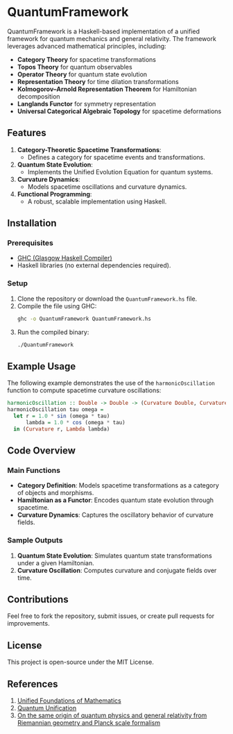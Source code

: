 # QuantumFramework

QuantumFramework is a Haskell-based implementation of a unified framework for quantum mechanics and general relativity. The framework leverages advanced mathematical principles, including:

- **Category Theory** for spacetime transformations
- **Topos Theory** for quantum observables
- **Operator Theory** for quantum state evolution
- **Representation Theory** for time dilation transformations
- **Kolmogorov–Arnold Representation Theorem** for Hamiltonian decomposition
- **Langlands Functor** for symmetry representation
- **Universal Categorical Algebraic Topology** for spacetime deformations

## Features

1. **Category-Theoretic Spacetime Transformations**:
   - Defines a category for spacetime events and transformations.
2. **Quantum State Evolution**:
   - Implements the Unified Evolution Equation for quantum systems.
3. **Curvature Dynamics**:
   - Models spacetime oscillations and curvature dynamics.
4. **Functional Programming**:
   - A robust, scalable implementation using Haskell.

## Installation

### Prerequisites
- [GHC (Glasgow Haskell Compiler)](https://www.haskell.org/ghc/)
- Haskell libraries (no external dependencies required).

### Setup
1. Clone the repository or download the `QuantumFramework.hs` file.
2. Compile the file using GHC:
   ```bash
   ghc -o QuantumFramework QuantumFramework.hs
   ```
3. Run the compiled binary:
   ```bash
   ./QuantumFramework
   ```

## Example Usage

The following example demonstrates the use of the `harmonicOscillation` function to compute spacetime curvature oscillations:

```haskell
harmonicOscillation :: Double -> Double -> (Curvature Double, Curvature Double)
harmonicOscillation tau omega =
  let r = 1.0 * sin (omega * tau)
      lambda = 1.0 * cos (omega * tau)
  in (Curvature r, Lambda lambda)
```

## Code Overview

### Main Functions
- **Category Definition**:
  Models spacetime transformations as a category of objects and morphisms.
- **Hamiltonian as a Functor**:
  Encodes quantum state evolution through spacetime.
- **Curvature Dynamics**:
  Captures the oscillatory behavior of curvature fields.

### Sample Outputs
1. **Quantum State Evolution**:
   Simulates quantum state transformations under a given Hamiltonian.
2. **Curvature Oscillation**:
   Computes curvature and conjugate fields over time.

## Contributions

Feel free to fork the repository, submit issues, or create pull requests for improvements.

## License

This project is open-source under the MIT License.

## References

1. [Unified Foundations of Mathematics](https://github.com/MagnetonIO/unified_foundations_of_mathematics)
2. [Quantum Unification](https://magnetonio.github.io/quantum_unification/)
3. [On the same origin of quantum physics and general relativity from Riemannian geometry and Planck scale formalism](https://www.researchgate.net/publication/379310936_On_the_same_origin_of_quantum_physics_and_general_relativity_from_Riemannian_geometry_and_Planck_scale_formalism)
